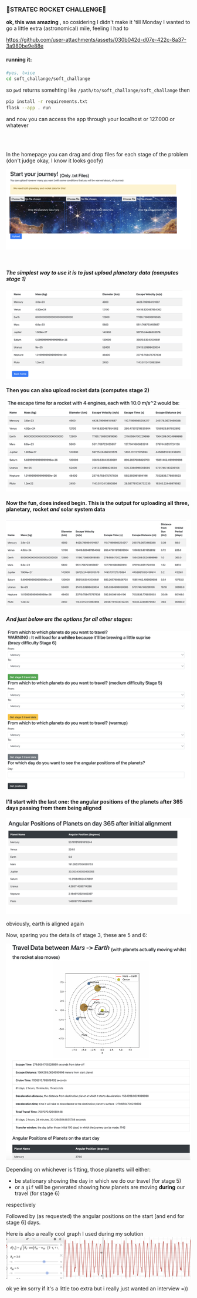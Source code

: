 
### 🚀STRATEC ROCKET CHALLENGE🚀

<b>ok, this was amazing</b> , so cosidering I didn't make it 'till Monday I wanted to go a little extra (astronomical) mile, feeling I had to


https://github.com/user-attachments/assets/030b042d-d07e-422c-8a37-3a980be9e88e


#### running it:
```bash
#yes, twice
cd soft_challange/soft_challange
```

so `pwd` returns somehting like `/path/to/soft_challange/soft_challange`
then

```bash
pip install -r requirements.txt
flask --app . run
```
and now you can access the app through your localhost or 127.000 or whatever


<br>
<br>



In the homepage you can drag and drop files for each stage of the problem (don't judge okay, I know it looks goofy)

![screenshot](pics/homepage.png)

<br>

##### The simplest way to use it is to just upload planetary data (computes stage 1)
![screenshot](pics/just-planetary-data.png)

#### Then you can also upload rocket data (computes stage 2)
![screenshot](pics/rocket-data.png)

#### Now the fun, does indeed begin. This is the output for uploading all three, planetary, rocket *and* solar system data
![screenshot](pics/solar-system-data.png)
<br>

##### And just below are the options for all other stages:
![screenshot](pics/results-options.png)

#### I'll start with the last one: the angular positions of the planets after 365 days passing from them being aligned
![screenshot](pics/angle-positions.png)

obviously, earth is aligned again

Now, sparing you the details of stage 3, these are 5 and 6:

![planet-plot.png](pics/planet-plot.png)

Depending on whichever is fitting, those planetts will either:

- be stationary showing the day in which we do our travel (for stage 5)
- or a `gif` will be generated showing how planets are moving <b>during</b> our travel (for stage 6)

respectively

Followed by (as requested) the angular positions on the start [and end for stage 6]  days.

Here is also a really cool graph I used during my solution
![cool_graph.png](pics/cool_graph.png)


ok ye im sorry if it's a little too extra but i really just wanted an interview =))
